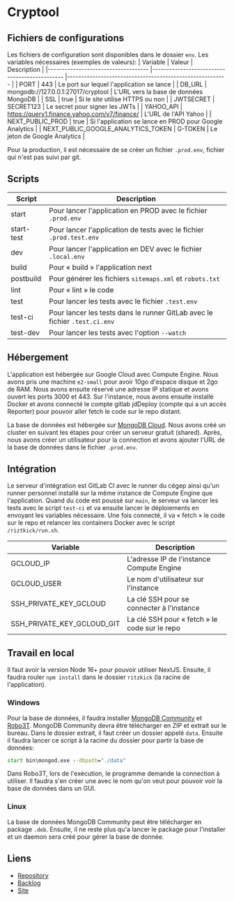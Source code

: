 # Cryptool

## Fichiers de configurations

Les fichiers de configuration sont disponibles dans le dossier `env`.
Les variables nécessaires (exemples de valeurs):
| Variable                           	| Valeur                                       	| Description                                             	|
|------------------------------------	|----------------------------------------------	|---------------------------------------------------------	|
| PORT                               	| 443                                          	| Le port sur lequel l'application se lance               	|
| DB_URL                             	| mongodb://127.0.0.1:27017/cryptool           	| L'URL vers la base de données MongoDB                    	|
| SSL                                	| true                                         	| Si le site utilise HTTPS ou non                         	|
| JWTSECRET                          	| SECRET123                                    	| Le secret pour signer les JWTs                          	|
| YAHOO_API                          	| https://query1.finance.yahoo.com/v7/finance/ 	| L'URL de l'API Yahoo                                    	|
| NEXT_PUBLIC_PROD                   	| true                                         	| Si l'application se lance en PROD pour Google Analytics 	|
| NEXT_PUBLIC_GOOGLE_ANALYTICS_TOKEN 	| G-TOKEN                                      	| Le jeton de Google Analytics                            	|

Pour la production, il est nécessaire de se créer un fichier `.prod.env`, fichier qui n'est pas suivi par git.

## Scripts

| Script     	| Description                                                                	|
|------------	|----------------------------------------------------------------------------	|
| start      	| Pour lancer l'application en PROD avec le fichier `.prod.env`              	|
| start-test 	| Pour lancer l'application de tests avec le fichier `.prod.test.env`        	|
| dev        	| Pour lancer l'application en DEV avec le fichier `.local.env`              	|
| build      	| Pour « build » l'application next                                          	|
| postbuild  	| Pour générer les fichiers `sitemaps.xml` et `robots.txt`                   	|
| lint       	| Pour « lint » le code                                                      	|
| test       	| Pour lancer les tests avec le fichier `.test.env`                          	|
| test-ci    	| Pour lancer les tests dans le runner GitLab avec le fichier `.test.ci.env` 	|
| test-dev   	| Pour lancer les tests avec l'option `--watch`                              	|

## Hébergement

L'application est hébergée sur Google Cloud avec Compute Engine. Nous avons pris une machine `e2-small` pour avoir 10go d'espace disque et 2go de RAM. Nous avons ensuite réservé une adresse IP statique et avons ouvert les ports 3000 et 443. Sur l'instance, nous avons ensuite installé Docker et avons connecté le compte gitlab jdDeploy (compte qui a un accès Reporter) pour pouvoir aller fetch le code sur le repo distant.

La base de données est hébergée sur [MongoDB Cloud](https://www.mongodb.com/fr-fr/cloud). Nous avons créé un cluster en suivant les étapes pour créer un serveur gratuit (shared). Après, nous avons créer un utilisateur pour la connection et avons ajouter l'URL de la base de données dans le fichier `.prod.env`.

## Intégration

Le serveur d'intégration est GitLab CI avec le runner du cégep ainsi qu'un runner personnel installé sur la même instance de Compute Engine que l'application. Quand du code est poussé sur `main`, le serveur va lancer les tests avec le script `test-ci` et va ensuite lancer le déploiements en envoyant les variables nécessaire. Une fois connecté, il va « fetch » le code sur le repo et relancer les containers Docker avec le script `/riztkick/run.sh`.

| Variable                   	| Description                                   	|
|----------------------------	|-----------------------------------------------	|
| GCLOUD_IP                  	| L'adresse IP de l'instance Compute Engine     	|
| GCLOUD_USER                	| Le nom d'utilisateur sur l'instance           	|
| SSH_PRIVATE_KEY_GCLOUD     	| La clé SSH pour se connecter à l'instance     	|
| SSH_PRIVATE_KEY_GCLOUD_GIT 	| La clé SSH pour « fetch » le code sur le repo 	|

## Travail en local

Il faut avoir la version Node 16+ pour pouvoir utiliser NextJS. Ensuite, il faudra rouler `npm install` dans le dossier `ritzkick` (la racine de l'application).

### Windows
Pour la base de données, il faudra installer [MongoDB Community](https://www.mongodb.com/try/download/community) et [Robo3T](https://robomongo.org/). MongoDB Community devra être télécharger en ZIP et extrait sur le bureau. Dans le dossier extrait, il faut créer un dossier appelé `data`. Ensuite il faudra lancer ce script à la racine du dossier pour partir la base de données:

```bat
start bin\mongod.exe --dbpath="./data"
```

Dans Robo3T, lors de l'exécution, le programme demande la connection à utiliser. Il faudra s'en créer une avec le nom qu'on veut pour pouvoir voir la base de données dans un GUI.

### Linux
La base de données MongoDB Community peut être télécharger en package `.deb`. Ensuite, il ne reste plus qu'a lancer le package pour l'installer et un daemon sera créé pour gérer la base de donnée.

## Liens

- [Repository](https://gitlab.com/j-dumas/p-synthese-csfoy-ritzkick)
- [Backlog](https://trello.com/b/KGp5conn)
- [Site](https://cryptool.atgrosdino.ca)
